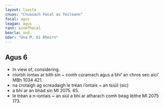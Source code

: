 ```yaml
---
layout: liosta
cnuas: "Cnuasach Focal as Teileann"
focal: agus
leagan: agus
rann: ainmfhocal
bearla: and
údar: "Úna M. Uí Bheirn"
---
```

## Agus 6

* In view of, considering. 
* níorbh iontas ar bith sin ~ comh cúramach agus a bhi’ an chros
seo aici’ MBh 1034 421.
*  na crotaigh ag screadaigh le tréan i’ontais ~ an tsiúil (sic)
* a bhí ar an bhád sin MI 2075. 65.
* le tréan a n-iontais ~ an siúl a bhí ar atharach comh beag léithe MI 2075 173. 